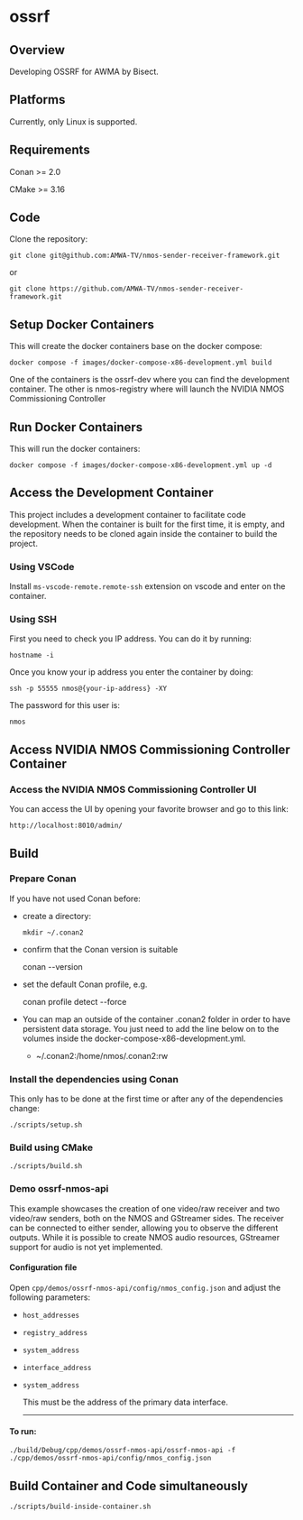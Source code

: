 # ossrf

## Overview

Developing OSSRF for AWMA by Bisect.

## Platforms

Currently, only Linux is supported.

## Requirements

Conan >= 2.0

CMake >= 3.16

## Code

Clone the repository:

`git clone git@github.com:AMWA-TV/nmos-sender-receiver-framework.git`

or

`git clone https://github.com/AMWA-TV/nmos-sender-receiver-framework.git`

## Setup Docker Containers

This will create the docker containers base on the docker compose:

    docker compose -f images/docker-compose-x86-development.yml build

One of the containers is the ossrf-dev where you can find the development container.
The other is nmos-registry where will launch the NVIDIA NMOS Commissioning Controller

## Run Docker Containers

This will run the docker containers:

    docker compose -f images/docker-compose-x86-development.yml up -d

## Access the Development Container

This project includes a development container to facilitate code development. When the container is built for the first time, it is empty, and the repository needs to be cloned again inside the container to build the project.

### Using VSCode

Install `ms-vscode-remote.remote-ssh` extension on vscode and enter on the container.

### Using SSH

First you need to check you IP address. You can do it by running:

    hostname -i

Once you know your ip address you enter the container by doing:

    ssh -p 55555 nmos@{your-ip-address} -XY

The password for this user is:

    nmos

## Access NVIDIA NMOS Commissioning Controller Container

### Access the NVIDIA NMOS Commissioning Controller UI

You can access the UI by opening your favorite browser and go to this link:

    http://localhost:8010/admin/

## Build

### Prepare Conan

If you have not used Conan before:

- create a directory:

  `mkdir ~/.conan2`

- confirm that the Conan version is suitable

  conan --version

- set the default Conan profile, e.g.

  conan profile detect --force

- You can map an outside of the container .conan2 folder in order to have persistent data storage. You just need to add the line below on to the volumes inside the docker-compose-x86-development.yml.

  - ~/.conan2:/home/nmos/.conan2:rw

### Install the dependencies using Conan

This only has to be done at the first time or after any of the dependencies change:

    ./scripts/setup.sh

### Build using CMake

    ./scripts/build.sh

### Demo ossrf-nmos-api

This example showcases the creation of one video/raw receiver and two video/raw senders, both on the NMOS and GStreamer sides. The receiver can be connected to either sender, allowing you to observe the different outputs.
While it is possible to create NMOS audio resources, GStreamer support for audio is not yet implemented.

#### Configuration file

Open `cpp/demos/ossrf-nmos-api/config/nmos_config.json` and adjust the following parameters:

- `host_addresses`
- `registry_address`
- `system_address`
- `interface_address`
- `system_address`

  This must be the address of the primary data interface.

  ***

#### To run:

`./build/Debug/cpp/demos/ossrf-nmos-api/ossrf-nmos-api -f ./cpp/demos/ossrf-nmos-api/config/nmos_config.json`

## Build Container and Code simultaneously

    ./scripts/build-inside-container.sh
